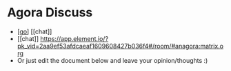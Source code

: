 # Agora Discuss

- [[go]] [[chat]]
- [[chat]] https://app.element.io/?pk_vid=2aa9ef53afdcaeaf1609608427b036f4#/room/#anagora:matrix.org
- Or just edit the document below and leave your opinion/thoughts :)


[//begin]: # "Autogenerated link references for markdown compatibility"
[go]: go "Go"
[//end]: # "Autogenerated link references"